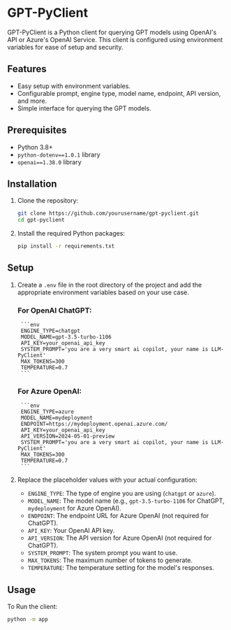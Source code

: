 # GPT-PyClient

GPT-PyClient is a Python client for querying GPT models using OpenAI's API or Azure's OpenAI Service. This client is configured using environment variables for ease of setup and security.

## Features

- Easy setup with environment variables.
- Configurable prompt, engine type, model name, endpoint, API version, and more.
- Simple interface for querying the GPT models.

## Prerequisites

- Python 3.8+
- `python-dotenv==1.0.1` library
- `openai==1.38.0` library

## Installation

1. Clone the repository:

    ```sh
    git clone https://github.com/yourusername/gpt-pyclient.git
    cd gpt-pyclient
    ```

2. Install the required Python packages:

    ```sh
    pip install -r requirements.txt
    ```

## Setup

1. Create a `.env` file in the root directory of the project and add the appropriate environment variables based on your use case.

    ### For OpenAI ChatGPT:
    
        ```env
        ENGINE_TYPE=chatgpt
        MODEL_NAME=gpt-3.5-turbo-1106
        API_KEY=your_openai_api_key
        SYSTEM_PROMPT='you are a very smart ai copilot, your name is LLM-PyClient'
        MAX_TOKENS=300
        TEMPERATURE=0.7
        ```
    
    ### For Azure OpenAI:
    
        ```env
        ENGINE_TYPE=azure
        MODEL_NAME=mydeployment
        ENDPOINT=https://mydeployment.openai.azure.com/
        API_KEY=your_openai_api_key
        API_VERSION=2024-05-01-preview
        SYSTEM_PROMPT='you are a very smart ai copilot, your name is LLM-PyClient'
        MAX_TOKENS=300
        TEMPERATURE=0.7
        ```

2. Replace the placeholder values with your actual configuration:
    - `ENGINE_TYPE`: The type of engine you are using (`chatgpt` or `azure`).
    - `MODEL_NAME`: The model name (e.g., `gpt-3.5-turbo-1106` for ChatGPT, `mydeployment` for Azure OpenAI).
    - `ENDPOINT`: The endpoint URL for Azure OpenAI (not required for ChatGPT).
    - `API_KEY`: Your OpenAI API key.
    - `API_VERSION`: The API version for Azure OpenAI (not required for ChatGPT).
    - `SYSTEM_PROMPT`: The system prompt you want to use.
    - `MAX_TOKENS`: The maximum number of tokens to generate.
    - `TEMPERATURE`: The temperature setting for the model's responses.

## Usage

To Run the client:

```bash
python -m app
```

